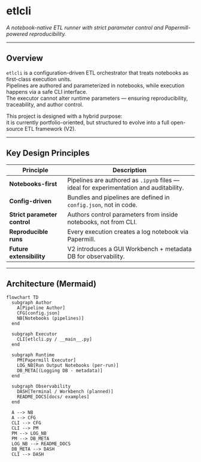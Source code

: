 # etlcli
*A notebook-native ETL runner with strict parameter control and Papermill-powered reproducibility.*

---

## Overview

`etlcli` is a configuration-driven ETL orchestrator that treats notebooks as first-class execution units.  
Pipelines are authored and parameterized in notebooks, while execution happens via a safe CLI interface.  
The executor cannot alter runtime parameters — ensuring reproducibility, traceability, and author control.

This project is designed with a hybrid purpose:  
it is currently portfolio-oriented, but structured to evolve into a full open-source ETL framework (V2).

---

## Key Design Principles

| Principle | Description |
|----------|-------------|
| **Notebooks-first** | Pipelines are authored as `.ipynb` files — ideal for experimentation and auditability. |
| **Config-driven** | Bundles and pipelines are defined in `config.json`, not in code. |
| **Strict parameter control** | Authors control parameters from inside notebooks, not from CLI. |
| **Reproducible runs** | Every execution creates a log notebook via Papermill. |
| **Future extensibility** | V2 introduces a GUI Workbench + metadata DB for observability. |

---

## Architecture (Mermaid)

```mermaid
flowchart TD
  subgraph Author
    A[Pipeline Author]
    CFG[config.json]
    NB[Notebooks (pipelines)]
  end

  subgraph Executor
    CLI[etlcli.py / __main__.py]
  end

  subgraph Runtime
    PM[Papermill Executor]
    LOG_NB[Run Output Notebooks (per-run)]
    DB_META[(Logging DB - metadata)]
  end

  subgraph Observability
    DASH[Terminal / Workbench (planned)]
    README_DOCS[docs/ examples]
  end

  A --> NB
  A --> CFG
  CLI --> CFG
  CLI --> PM
  PM --> LOG_NB
  PM --> DB_META
  LOG_NB --> README_DOCS
  DB_META --> DASH
  CLI --> DASH